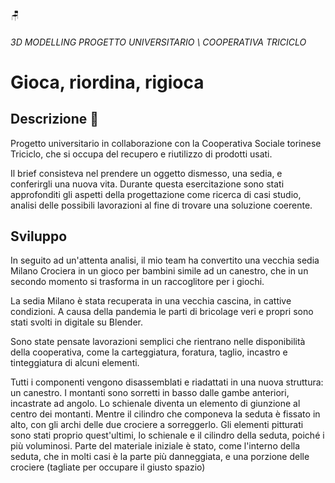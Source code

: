 
<meta name="description" content="Presentazione di un progetto universitario di modellazione 3D ed economia circolare, in collaborazione con la Cooperativa Sociale torinese Triciclo.">
<favicon-emoji>🪑</favicon-emoji>

###### *3D MODELLING* *PROGETTO UNIVERSITARIO \ COOPERATIVA TRICICLO*


# Gioca, riordina, rigioca

## Descrizione 📢
Progetto universitario in collaborazione con la Cooperativa Sociale torinese Triciclo, che si occupa del recupero e riutilizzo di prodotti usati.  

Il brief consisteva nel prendere un oggetto dismesso, una sedia, e conferirgli una nuova vita. Durante questa esercitazione sono stati approfonditi gli aspetti della progettazione come ricerca di casi studio, analisi delle possibili lavorazioni al fine di trovare una soluzione coerente.

## Sviluppo
In seguito ad un'attenta analisi, il mio team ha convertito una vecchia sedia Milano Crociera in un gioco per bambini simile ad un canestro, che in un secondo momento si trasforma in un raccoglitore per i giochi.  

La sedia Milano è stata recuperata in una vecchia cascina, in cattive condizioni. A causa della pandemia le parti di bricolage veri e propri sono stati svolti in digitale su Blender.

Sono state pensate lavorazioni semplici che rientrano nelle disponibilità della cooperativa, come la carteggiatura, foratura, taglio, incastro e tinteggiatura di alcuni elementi.  

Tutti i componenti vengono disassemblati e riadattati in una nuova struttura: un canestro. I montanti sono sorretti in basso dalle gambe anteriori, incastrate ad angolo. Lo schienale diventa un elemento di giunzione al centro dei montanti. Mentre il cilindro che componeva la seduta è fissato in alto, con gli archi delle due crociere a sorreggerlo. 
Gli elementi pitturati sono stati proprio quest'ultimi, lo schienale e il cilindro della seduta, poiché i più voluminosi.
Parte del materiale iniziale è stato, come l'interno della seduta, che in molti casi è la parte più danneggiata, e una porzione delle crociere (tagliate per occupare il giusto spazio)